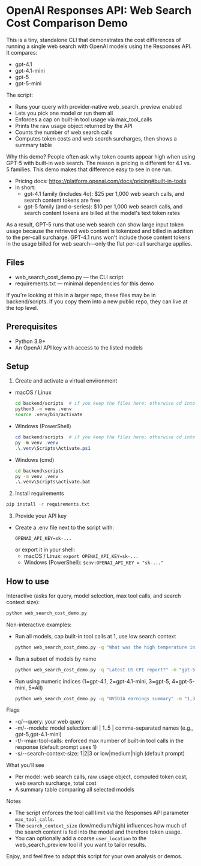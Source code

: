 # OpenAI Responses API: Web Search Cost Comparison Demo

This is a tiny, standalone CLI that demonstrates the cost differences of running a single web search with OpenAI models using the Responses API. It compares:

- gpt-4.1
- gpt-4.1-mini
- gpt-5
- gpt-5-mini

The script:
- Runs your query with provider-native web_search_preview enabled
- Lets you pick one model or run them all
- Enforces a cap on built-in tool usage via max_tool_calls
- Prints the raw usage object returned by the API
- Counts the number of web search calls
- Computes token costs and web search surcharges, then shows a summary table

Why this demo?
People often ask why token counts appear high when using GPT-5 with built-in web search. The reason is pricing is different for 4.1 vs. 5 families. This demo makes that difference easy to see in one run.

- Pricing docs: https://platform.openai.com/docs/pricing#built-in-tools
- In short:
  - gpt-4.1 family (includes 4o): $25 per 1,000 web search calls, and search content tokens are free
  - gpt-5 family (and o-series): $10 per 1,000 web search calls, and search content tokens are billed at the model's text token rates

As a result, GPT-5 runs that use web search can show large input token usage because the retrieved web content is tokenized and billed in addition to the per-call surcharge. GPT-4.1 runs won't include those content tokens in the usage billed for web search—only the flat per-call surcharge applies.

## Files

- web_search_cost_demo.py — the CLI script
- requirements.txt — minimal dependencies for this demo

If you're looking at this in a larger repo, these files may be in backend/scripts. If you copy them into a new public repo, they can live at the top level.

## Prerequisites

- Python 3.9+
- An OpenAI API key with access to the listed models

## Setup

1) Create and activate a virtual environment

- macOS / Linux
  ```bash
  cd backend/scripts  # if you keep the files here; otherwise cd into their folder
  python3 -m venv .venv
  source .venv/bin/activate
  ```

- Windows (PowerShell)
  ```powershell
  cd backend/scripts  # if you keep the files here; otherwise cd into their folder
  py -m venv .venv
  .\.venv\Scripts\Activate.ps1
  ```

- Windows (cmd)
  ```bat
  cd backend\scripts  
  py -m venv .venv
  .\.venv\Scripts\activate.bat
  ```

2) Install requirements

```bash
pip install -r requirements.txt
```

3) Provide your API key

- Create a .env file next to the script with:
  ```env
  OPENAI_API_KEY=sk-...
  ```
  or export it in your shell:
  - macOS / Linux: `export OPENAI_API_KEY=sk-...`
  - Windows (PowerShell): `$env:OPENAI_API_KEY = "sk-..."`

## How to use

Interactive (asks for query, model selection, max tool calls, and search context size):
```bash
python web_search_cost_demo.py
```

Non-interactive examples:
- Run all models, cap built-in tool calls at 1, use low search context
  ```bash
  python web_search_cost_demo.py -q "What was the high temperature in Los Angeles today?" -m all -t 1 -s low
  ```

- Run a subset of models by name
  ```bash
  python web_search_cost_demo.py -q "Latest US CPI report?" -m "gpt-5,gpt-4.1-mini" -t 2 -s medium
  ```

- Run using numeric indices (1=gpt-4.1, 2=gpt-4.1-mini, 3=gpt-5, 4=gpt-5-mini, 5=All)
  ```bash
  python web_search_cost_demo.py -q "NVIDIA earnings summary" -m "1,3" -t 2 -s 3
  ```

Flags
- -q/--query: your web query
- -m/--models: model selection: all | 1..5 | comma-separated names (e.g., gpt-5,gpt-4.1-mini)
- -t/--max-tool-calls: enforced max number of built-in tool calls in the response (default prompt uses 1)
- -s/--search-context-size: 1|2|3 or low|medium|high (default prompt)

What you’ll see
- Per model: web search calls, raw usage object, computed token cost, web search surcharge, total cost
- A summary table comparing all selected models

Notes
- The script enforces the tool call limit via the Responses API parameter `max_tool_calls`.
- The `search_context_size` (low/medium/high) influences how much of the search content is fed into the model and therefore token usage.
- You can optionally add a coarse `user_location` to the web_search_preview tool if you want to tailor results.

Enjoy, and feel free to adapt this script for your own analysis or demos.

